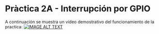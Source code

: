 # Pràctica 2A - Interrupción por GPIO 

A continuación se muestra un vídeo demostrativo del funcionamiento de la practica:
[![IMAGE ALT TEXT](https://user-images.githubusercontent.com/125595278/228276521-23af8e58-4edf-4e23-aa8b-f4e6ba9a2187.jpg)](https://youtu.be/gVGyPzvspTo)



